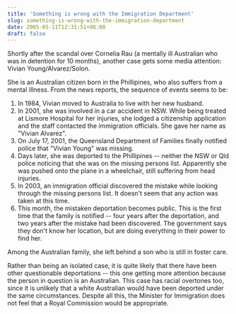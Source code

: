 ```yaml
---
title: 'Something is wrong with the Immigration Department'
slug: something-is-wrong-with-the-immigration-department
date: 2005-05-11T12:31:51+08:00
draft: false
---
```


Shortly after the scandal over Cornelia Rau (a mentally ill Australian
who was in detention for 10 months), another case gets some media
attention: Vivian Young/Alvarez/Solon.

She is an Australian citizen born in the Phillipines, who also suffers
from a mental illness. From the news reports, the sequence of events
seems to be:

1.  In 1984, Vivian moved to Australia to live with her new husband.
2.  In 2001, she was involved in a car accident in NSW. While being
    treated at Lismore Hospital for her injuries, she lodged a
    citizenship application and the staff contacted the immigration
    officials. She gave her name as \"Vivian Alvarez\".
3.  On July 17, 2001, the Queensland Department of Families finally
    notified police that \"Vivian Young\" was missing.
4.  Days later, she was deported to the Phillipines \-- neither the NSW
    or Qld police noticing that she was on the missing persons list.
    Apparently she was pushed onto the plane in a wheelchair, still
    suffering from head injuries.
5.  In 2003, an immigration official discovered the mistake while
    looking through the missing persons list. It doesn\'t seem that any
    action was taken at this time.
6.  This month, the mistaken deportation becomes public. This is the
    first time that the family is notified \-- four years after the
    deportation, and two years after the mistake had been discovered.
    The government says they don\'t know her location, but are doing
    everything in their power to find her.

Among the Australian family, she left behind a son who is still in
foster care.

Rather than being an isolated case, it is quite likely that there have
been other questionable deportations \-- this one getting more attention
because the person in question is an Australian. This case has racial
overtones too, since it is unlikely that a white Australian would have
been deported under the same circumstances. Despite all this, the
Minister for Immigration does not feel that a Royal Commission would be
appropriate.
